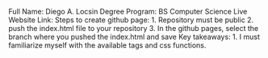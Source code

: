 Full Name: Diego A. Locsin
Degree Program: BS Computer Science
Live Website Link:
Steps to create github page:
    1. Repository must be public
    2. push the index.html file to your repository
    3. In the github pages, select the branch where you pushed the index.html and save
Key takeaways:
    1. I must familiarize myself with the available tags and css functions.